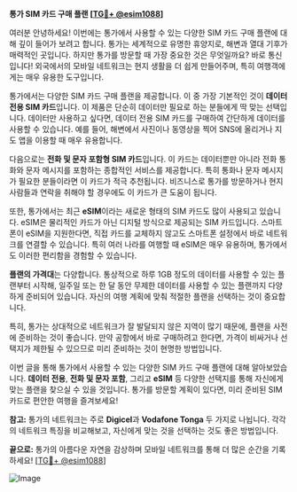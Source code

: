 **통가 SIM 카드 구매 플랜 [[TG💪+ @esim1088](https://t.me/s/esim1088)]**

여러분 안녕하세요! 이번에는 통가에서 사용할 수 있는 다양한 SIM 카드 구매 플랜에 대해 깊이 들어가 보려고 합니다. 통가는 세계적으로 유명한 휴양지로, 해변과 열대 기후가 매력적인 곳입니다. 하지만 통가를 방문할 때 가장 중요한 것은 무엇일까요? 바로 통신입니다! 외국에서의 모바일 네트워크는 현지 생활을 더 쉽게 만들어주며, 특히 여행객에게는 매우 유용한 도구입니다.

통가에서는 다양한 SIM 카드 구매 플랜을 제공합니다. 이 중 가장 기본적인 것이 **데이터 전용 SIM 카드**입니다. 이 제품은 단순히 데이터만 필요로 하는 분들에게 딱 맞는 선택입니다. 데이터만 사용하고 싶다면, 데이터 전용 SIM 카드를 구매하여 간단하게 데이터를 사용할 수 있습니다. 예를 들어, 해변에서 사진이나 동영상을 찍어 SNS에 올리거나 지도 앱을 이용할 때 매우 유용합니다.

다음으로는 **전화 및 문자 포함형 SIM 카드**입니다. 이 카드는 데이터뿐만 아니라 전화 통화와 문자 메시지를 포함하는 종합적인 서비스를 제공합니다. 특히 통화나 문자 메시지가 필요한 분들이라면 이 카드가 적극 추천됩니다. 비즈니스로 통가를 방문하거나 현지 사람들과 연락을 취해야 할 경우에도 이 카드가 큰 도움이 됩니다.

또한, 통가에서는 최근 **eSIM**이라는 새로운 형태의 SIM 카드도 많이 사용되고 있습니다. eSIM은 물리적인 카드가 아닌 디지털 방식으로 제공되는 SIM 카드입니다. 스마트폰이 eSIM을 지원한다면, 직접 카드를 교체하지 않고도 스마트폰 설정에서 바로 네트워크를 연결할 수 있습니다. 특히 여러 나라를 여행할 때 eSIM은 매우 유용하며, 통가에서도 이러한 편리함을 경험할 수 있습니다.

**플랜의 가격대**는 다양합니다. 통상적으로 하루 1GB 정도의 데이터를 사용할 수 있는 플랜부터 시작해, 일주일 또는 한 달 동안 무제한 데이터를 사용할 수 있는 플랜까지 다양하게 준비되어 있습니다. 자신의 여행 계획에 맞춰 적절한 플랜을 선택하는 것이 중요합니다.

특히, 통가는 상대적으로 네트워크가 잘 발달되지 않은 지역이 많기 때문에, 플랜을 사전에 준비하는 것이 좋습니다. 만약 공항에서 바로 구매하려고 한다면, 가격이 비싸거나 선택지가 제한될 수 있으므로 미리 준비하는 것이 현명한 방법입니다.

이번 글을 통해 통가에서 사용할 수 있는 다양한 SIM 카드 구매 플랜에 대해 알아보았습니다. **데이터 전용**, **전화 및 문자 포함**, 그리고 **eSIM** 등 다양한 선택지를 통해 자신에게 맞는 플랜을 찾으실 수 있을 것입니다. 통가를 방문할 계획이 있다면, 미리 준비된 SIM 카드로 편안한 여행을 즐겨보세요!

**참고:** 통가의 네트워크는 주로 **Digicel**과 **Vodafone Tonga** 두 가지로 나뉩니다. 각각의 네트워크 특징을 비교해보고, 자신에게 맞는 것을 선택하는 것도 좋은 방법입니다.

**끝으로:** 통가의 아름다운 자연을 감상하며 모바일 네트워크를 통해 더 많은 순간을 기록하세요! [[TG💪+ @esim1088](https://t.me/s/esim1088)]  

![Image](https://i.postimg.cc/Y0z9fWf4/image.png)